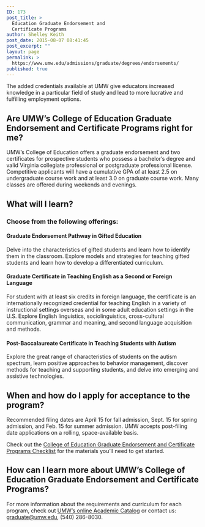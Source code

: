 ```yaml
---
ID: 173
post_title: >
  Education Graduate Endorsement and
  Certificate Programs
author: Shelley Keith
post_date: 2015-08-07 08:41:45
post_excerpt: ""
layout: page
permalink: >
  https://www.umw.edu/admissions/graduate/degrees/endorsements/
published: true
---
```

The added credentials available at UMW give educators increased knowledge in a particular field of study and lead to more lucrative and fulfilling employment options.
<h2>Are UMW’s College of Education Graduate Endorsement and Certificate Programs right for me?</h2>
UMW’s College of Education offers a graduate endorsement and two certificates for prospective students who possess a bachelor’s degree and valid Virginia collegiate professional or postgraduate professional license. Competitive applicants will have a cumulative GPA of at least 2.5 on undergraduate course work and at least 3.0 on graduate course work. Many classes are offered during weekends and evenings.
<h2>What will I learn?</h2>
<h3>Choose from the following offerings:</h3>
<h4>Graduate Endorsement Pathway in Gifted Education</h4>
Delve into the characteristics of gifted students and learn how to identify them in the classroom. Explore models and strategies for teaching gifted students and learn how to develop a differentiated curriculum.
<h4>Graduate Certificate in Teaching English as a Second or Foreign Language</h4>
For student with at least six credits in foreign language, the certificate is an internationally recognized credential for teaching English in a variety of instructional settings overseas and in some adult education settings in the U.S. Explore English linguistics, sociolinguistics, cross-cultural communication, grammar and meaning, and second language acquisition and methods.
<h4>Post-Baccalaureate Certificate in Teaching Students with Autism</h4>
Explore the great range of characteristics of students on the autism spectrum, learn positive approaches to behavior management, discover methods for teaching and supporting students, and delve into emerging and assistive technologies.
<h2>When and how do I apply for acceptance to the program?</h2>
Recommended filing dates are April 15 for fall admission, Sept. 15 for spring admission, and Feb. 15 for summer admission. UMW accepts post-filing date applications on a rolling, space-available basis.

Check out the <a href="/admissions/graduate/degrees/endorsements/endorsement-checklist/">College of Education Graduate Endorsement and Certificate Programs Checklist</a> for the materials you’ll need to get started.
<h2>How can I learn more about UMW’s College of Education Graduate Endorsement and Certificate Programs?</h2>
For more information about the requirements and curriculum for each program, check out <a href="http://publications.umw.edu/graduatecatalog/graduate-programs/college-of-education/master-of-education/">UMW’s online Academic Catalog</a> or contact us: <a href="mailto:graduate@umw.edu">graduate@umw.edu</a>, (540) 286-8030.